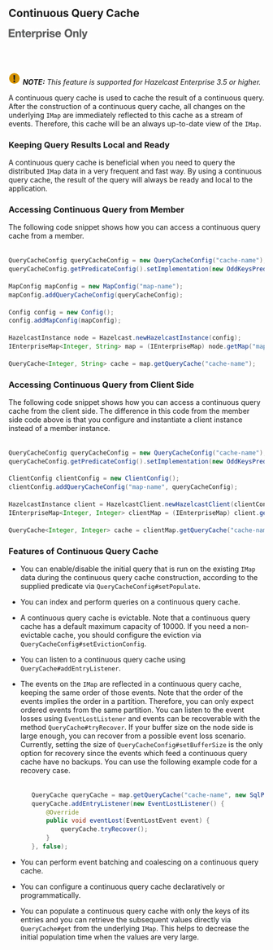 ## Continuous Query Cache

![](images/enterprise-onlycopy.jpg)

<br></br>

![image](images/NoteSmall.jpg) ***NOTE:*** *This feature is supported for Hazelcast Enterprise 3.5 or higher.*

A continuous query cache is used to cache the result of a continuous query. After the construction of a continuous query cache, all changes on the underlying `IMap` are immediately reflected to this cache as a stream of events.
Therefore, this cache will be an always up-to-date view of the `IMap`. 

### Keeping Query Results Local and Ready

A continuous query cache is beneficial when you need to query the distributed `IMap` data in a very frequent and fast way. By using a continuous query cache, the result of the query will always be ready and local to the application.

### Accessing Continuous Query from Member

The following code snippet shows how you can access a continuous query cache from a member.
     
```java

QueryCacheConfig queryCacheConfig = new QueryCacheConfig("cache-name");
queryCacheConfig.getPredicateConfig().setImplementation(new OddKeysPredicate());
       
MapConfig mapConfig = new MapConfig("map-name");
mapConfig.addQueryCacheConfig(queryCacheConfig);
       
Config config = new Config();
config.addMapConfig(mapConfig);
      
HazelcastInstance node = Hazelcast.newHazelcastInstance(config);
IEnterpriseMap<Integer, String> map = (IEnterpriseMap) node.getMap("map-name");
       
QueryCache<Integer, String> cache = map.getQueryCache("cache-name");

```     

### Accessing Continuous Query from Client Side

The following code snippet shows how you can access a continuous query cache from the client side.
The difference in this code from the member side code above is that you configure and instantiate
a client instance instead of a member instance.

     
```java

QueryCacheConfig queryCacheConfig = new QueryCacheConfig("cache-name");
queryCacheConfig.getPredicateConfig().setImplementation(new OddKeysPredicate());
       
ClientConfig clientConfig = new ClientConfig();
clientConfig.addQueryCacheConfig("map-name", queryCacheConfig);
      
HazelcastInstance client = HazelcastClient.newHazelcastClient(clientConfig);
IEnterpriseMap<Integer, Integer> clientMap = (IEnterpriseMap) client.getMap("map-name");
       
QueryCache<Integer, Integer> cache = clientMap.getQueryCache("cache-name");

```

### Features of Continuous Query Cache

* You can enable/disable the initial query that is run on the existing `IMap` data during the continuous query cache construction, according to the supplied predicate via `QueryCacheConfig#setPopulate`.
* You can index and perform queries on a continuous query cache.
* A continuous query cache is evictable. Note that a continuous query cache has a default maximum capacity of 10000. If you need a non-evictable cache, you should configure the eviction via `QueryCacheConfig#setEvictionConfig`.
* You can listen to a continuous query cache using `QueryCache#addEntryListener`.
* The events on the `IMap` are reflected in a continuous query cache, keeping the same order of those events. Note that the order of the events implies the order in a partition. Therefore, you can only expect ordered events from the same partition. You can listen to the event losses using `EventLostListener` and events can be recoverable with the method `QueryCache#tryRecover`. If your buffer size on the node side is large enough, you can recover from a possible event loss scenario. 
Currently, setting the size of `QueryCacheConfig#setBufferSize` is the only option for recovery since the events which feed a continuous query cache have no backups.
You can use the following example code for a recovery case. 

    ```java
       
       QueryCache queryCache = map.getQueryCache("cache-name", new SqlPredicate("this > 20"), true);
       queryCache.addEntryListener(new EventLostListener() {
           @Override
           public void eventLost(EventLostEvent event) {
               queryCache.tryRecover();
           }
       }, false);
    ```
   
* You can perform event batching and coalescing on a continuous query cache.
* You can configure a continuous query cache declaratively or programmatically.
* You can populate a continuous query cache with only the keys of its entries and you can retrieve the subsequent values directly via `QueryCache#get` from the underlying `IMap`. This helps to decrease the initial population time when the values are very large. 
<br></br>





